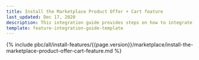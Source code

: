 ```yaml
---
title: Install the Marketplace Product Offer + Cart feature
last_updated: Dec 17, 2020
description: This integration guide provides steps on how to integrate the Marketplace Product Offer + Cart feature into a Spryker project.
template: feature-integration-guide-template
---
```


{% include pbc/all/install-features/{{page.version}}/marketplace/install-the-marketplace-product-offer-cart-feature.md %} <!-- To edit, see /_includes/pbc/all/install-features/202311.0/marketplace/install-the-marketplace-product-offer-cart-feature.md -->
